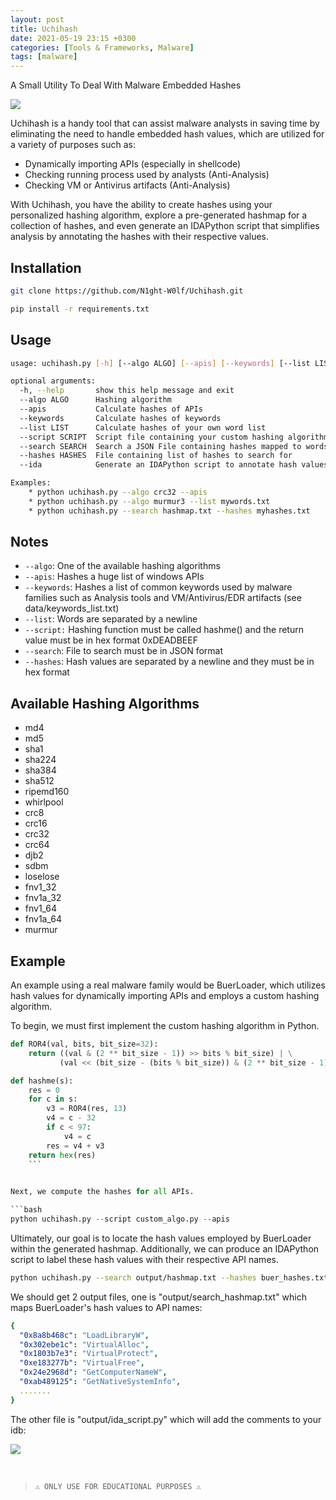 ```yaml
---
layout: post
title: Uchihash
date: 2021-05-19 23:15 +0300
categories: [Tools & Frameworks, Malware]
tags: [malware]
---
```







A Small Utility To Deal With Malware Embedded Hashes

![](../../assets/img/malware/uchihash.png)


Uchihash is a handy tool that can assist malware analysts in saving time by eliminating the need to handle embedded hash values, which are utilized for a variety of purposes such as:

*   Dynamically importing APIs (especially in shellcode)
*   Checking running process used by analysts (Anti-Analysis)
*   Checking VM or Antivirus artifacts (Anti-Analysis)

With Uchihash, you have the ability to create hashes using your personalized hashing algorithm, explore a pre-generated hashmap for a collection of hashes, and even generate an IDAPython script that simplifies analysis by annotating the hashes with their respective values.

Installation
--

```bash
git clone https://github.com/N1ght-W0lf/Uchihash.git
```

```bash
pip install -r requirements.txt
```

Usage
--

```bash
usage: uchihash.py [-h] [--algo ALGO] [--apis] [--keywords] [--list LIST] [--script SCRIPT] [--search SEARCH] [--hashes HASHES] [--ida]

optional arguments:
  -h, --help       show this help message and exit
  --algo ALGO      Hashing algorithm
  --apis           Calculate hashes of APIs
  --keywords       Calculate hashes of keywords
  --list LIST      Calculate hashes of your own word list
  --script SCRIPT  Script file containing your custom hashing algorithm
  --search SEARCH  Search a JSON File containing hashes mapped to words
  --hashes HASHES  File containing list of hashes to search for
  --ida            Generate an IDAPython script to annotate hash values

Examples:
    * python uchihash.py --algo crc32 --apis
    * python uchihash.py --algo murmur3 --list mywords.txt
    * python uchihash.py --search hashmap.txt --hashes myhashes.txt
```

Notes
--

*   `--algo`: One of the available hashing algorithms
*   `--apis`: Hashes a huge list of windows APIs
*   `--keywords`: Hashes a list of common keywords used by malware families such as Analysis tools and VM/Antivirus/EDR artifacts (see data/keywords\_list.txt)
*   `--list`: Words are separated by a newline
*   `--script:` Hashing function must be called hashme() and the return value must be in hex format 0xDEADBEEF
*   `--search`: File to search must be in JSON format
*   `--hashes`: Hash values are separated by a newline and they must be in hex format

Available Hashing Algorithms
--

*   md4
*   md5
*   sha1
*   sha224
*   sha384
*   sha512
*   ripemd160
*   whirlpool
*   crc8
*   crc16
*   crc32
*   crc64
*   djb2
*   sdbm
*   loselose
*   fnv1\_32
*   fnv1a\_32
*   fnv1\_64
*   fnv1a\_64
*   murmur

Example
--

An example using a real malware family would be BuerLoader, which utilizes hash values for dynamically importing APIs and employs a custom hashing algorithm.

To begin, we must first implement the custom hashing algorithm in Python.

```python
def ROR4(val, bits, bit_size=32):
    return ((val & (2 ** bit_size - 1)) >> bits % bit_size) | \
           (val << (bit_size - (bits % bit_size)) & (2 ** bit_size - 1))

def hashme(s):
    res = 0
    for c in s:
        v3 = ROR4(res, 13)
        v4 = c - 32
        if c < 97:
            v4 = c
        res = v4 + v3
    return hex(res)
    ```
  

Next, we compute the hashes for all APIs.

```bash
python uchihash.py --script custom_algo.py --apis
```

Ultimately, our goal is to locate the hash values employed by BuerLoader within the generated hashmap. Additionally, we can produce an IDAPython script to label these hash values with their respective API names.

```bash
python uchihash.py --search output/hashmap.txt --hashes buer_hashes.txt --ida
```

We should get 2 output files, one is "output/search\_hashmap.txt" which maps BuerLoader's hash values to API names:

```yml
{
  "0x8a8b468c": "LoadLibraryW",
  "0x302ebe1c": "VirtualAlloc",
  "0x1803b7e3": "VirtualProtect",
  "0xe183277b": "VirtualFree",
  "0x24e2968d": "GetComputerNameW",
  "0xab489125": "GetNativeSystemInfo",
  .......
}
```

  

The other file is "output/ida\_script.py" which will add the comments to your idb:

![](../../assets/img/malware/uchihash.png)

 <br>


>`⚠ ONLY USE FOR EDUCATIONAL PURPOSES ⚠`
